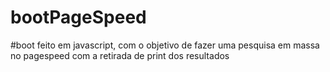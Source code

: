 # bootPageSpeed
#boot feito em javascript, com o objetivo de fazer uma pesquisa em massa no pagespeed com a retirada de print dos resultados
